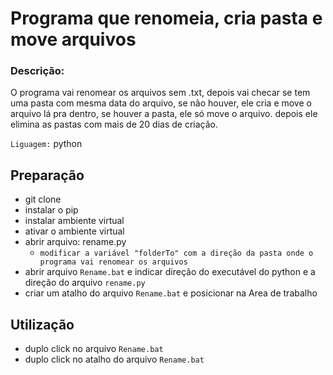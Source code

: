 # Programa que renomeia, cria pasta e move arquivos

### Descrição:

O programa vai renomear os arquivos sem .txt, depois vai checar se tem uma pasta com mesma data do arquivo, se não houver, ele cria e move o arquivo lá pra dentro, se houver a pasta, ele só move o arquivo. depois ele elimina as pastas com mais de 20 dias de criação.

`Liguagem:` python

## Preparação

 - git clone
 - instalar o pip
 - instalar ambiente virtual
 - ativar o ambiente virtual
 - abrir arquivo: rename.py
   - `modificar a variável "folderTo" com a direção da pasta onde o programa vai renomear os arquivos`
 - abrir arquivo `Rename.bat` e indicar direção do executável do python e a direção do arquivo `rename.py`
 - criar um atalho do arquivo `Rename.bat` e posicionar na Area de trabalho

## Utilização

 - duplo click no arquivo `Rename.bat`
 - duplo click no atalho do arquivo `Rename.bat`
